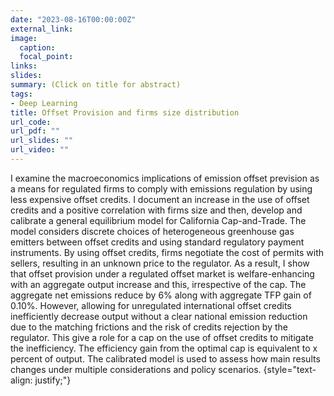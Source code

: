 ```yaml
---
date: "2023-08-16T00:00:00Z"
external_link: 
image:
  caption: 
  focal_point: 
links:
slides: 
summary: (Click on title for abstract)
tags:
- Deep Learning
title: Offset Provision and firms size distribution
url_code: 
url_pdf: ""
url_slides: ""
url_video: ""
---
```


I examine the macroeconomics implications of emission offset prevision as a means for regulated firms to comply with emissions regulation by using less expensive offset credits. I document an increase in the use of offset credits and a positive correlation with firms size and then, develop and calibrate a general equilibrium model for California Cap-and-Trade. The model considers discrete choices of heterogeneous greenhouse gas emitters between offset credits and using standard regulatory payment instruments. By using offset credits, firms negotiate the cost of permits with sellers, resulting in an unknown price to the regulator. As a result, I show that  offset provision under a regulated offset market is welfare-enhancing with an aggregate output increase and this, irrespective of the cap. The aggregate net emissions reduce by 6% along with aggregate TFP gain of 0.10%. However,  allowing for unregulated international offset credits inefficiently decrease output without a clear national emission reduction due to the matching frictions and the risk of credits rejection by the regulator. This give a role for a cap on the use of offset credits to mitigate the inefficiency. The efficiency gain from the optimal cap is equivalent to x percent of output.  The calibrated model is used to assess how main results changes under multiple considerations and policy scenarios.
{style="text-align: justify;"}

